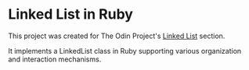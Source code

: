 # Linked List in Ruby

This project was created for The Odin Project's [Linked List](https://www.theodinproject.com/courses/ruby-programming/lessons/linked-lists?ref=lnav) section.

It implements a LinkedList class in Ruby supporting various organization and interaction mechanisms.